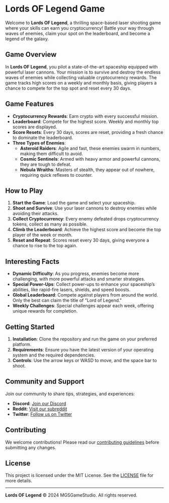 # Lords OF Legend Game

Welcome to **Lords OF Legend**, a thrilling space-based laser shooting game where your skills can earn you cryptocurrency! Battle your way through waves of enemies, claim your spot on the leaderboard, and become a legend of the galaxy.

## Game Overview

In **Lords OF Legend**, you pilot a state-of-the-art spaceship equipped with powerful laser cannons. Your mission is to survive and destroy the endless waves of enemies while collecting valuable cryptocurrency rewards. The game tracks high scores on a weekly and monthly basis, giving players a chance to compete for the top spot and reset every 30 days.

## Game Features

- **Cryptocurrency Rewards**: Earn crypto with every successful mission.
- **Leaderboard**: Compete for the highest score. Weekly and monthly top scores are displayed.
- **Score Resets**: Every 30 days, scores are reset, providing a fresh chance to dominate the leaderboard.
- **Three Types of Enemies**:
  - **Asteroid Raiders**: Agile and fast, these enemies swarm in numbers, making them difficult to avoid.
  - **Cosmic Sentinels**: Armed with heavy armor and powerful cannons, they are tough to defeat.
  - **Nebula Wraiths**: Masters of stealth, they appear out of nowhere, requiring quick reflexes to counter.

## How to Play

1. **Start the Game**: Load the game and select your spaceship.
2. **Shoot and Survive**: Use your laser cannons to destroy enemies while avoiding their attacks.
3. **Collect Cryptocurrency**: Every enemy defeated drops cryptocurrency tokens, collect as many as possible.
4. **Climb the Leaderboard**: Achieve the highest score and become the top player of the week or month.
5. **Reset and Repeat**: Scores reset every 30 days, giving everyone a chance to rise to the top again.

## Interesting Facts

- **Dynamic Difficulty**: As you progress, enemies become more challenging, with more powerful attacks and smarter strategies.
- **Special Power-Ups**: Collect power-ups to enhance your spaceship’s abilities, like rapid-fire lasers, shields, and speed boosts.
- **Global Leaderboard**: Compete against players from around the world. Only the best can claim the title of "Lord of Legend."
- **Weekly Challenges**: Special challenges appear each week, offering unique rewards for completion.

## Getting Started

1. **Installation**: Clone the repository and run the game on your preferred platform.
2. **Requirements**: Ensure you have the latest version of your operating system and the required dependencies.
3. **Controls**: Use the arrow keys or WASD to move, and the space bar to shoot.

## Community and Support

Join our community to share tips, strategies, and experiences:

- **Discord**: [Join our Discord](https://discord.gg/yourdiscordlink)
- **Reddit**: [Visit our subreddit](https://reddit.com/r/yourgame)
- **Twitter**: [Follow us on Twitter](https://twitter.com/yourgame)

## Contributing

We welcome contributions! Please read our [contributing guidelines](CONTRIBUTING.md) before submitting any changes.

## License

This project is licensed under the MIT License. See the [LICENSE](LICENSE) file for more details.

---

**Lords OF Legend** © 2024 MGSGameStudio. All rights reserved.

